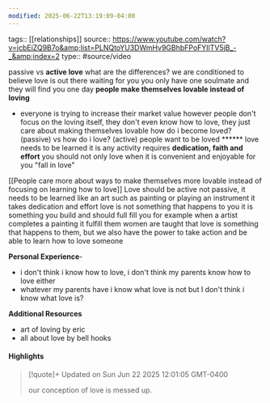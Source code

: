 ```yaml
---
modified: 2025-06-22T13:19:09-04:00
---
```


tags:: [[relationships]]
source:: https://www.youtube.com/watch?v=jcbEiZQ9B7o&amp;list=PLNQtoYU3DWmHv9GBhbFPoFYIlTV5jB_-_&amp;index=2
type:: #source/video 

passive vs **active love**
	what are the differences?
we are conditioned to believe love is out there waiting for you
you only have one soulmate and they will find you one day
**people make themselves lovable instead of loving**	
- everyone is trying to increase their market value 
however people don't focus on the loving itself, they don't even know how to love, they just care about making themselves lovable
	how do i become loved? (passive) vs how do i love? (active)
people want to be loved ******
love needs to be learned it is any activity
	requires **dedication, faith and effort**
	you should not only love when it is convenient and enjoyable for you
"fall in love"

[[People care more about ways to make themselves more lovable instead of focusing on learning how to love]]
Love should be active not passive, it needs to be learned like an art such as painting or playing an instrument it takes dedication and effort
love is not something that happens to you it is something you build and should full fill you
for example when a artist completes a painting it fulfill them
women are taught that love is something that happens to them, but we also have the power to take action and be able to learn how to love someone

**Personal Experience**-
- i don't think i know how to love, i don't think my parents know how to love either
- whatever my parents have i know what love is not but I don't think i know what love is?
	
**Additional Resources**
- art of loving by eric
- all about love by bell hooks

#### Highlights

> [!quote]+ Updated on Sun Jun 22 2025 12:01:05 GMT-0400
>
> our conception of love is messed up.
